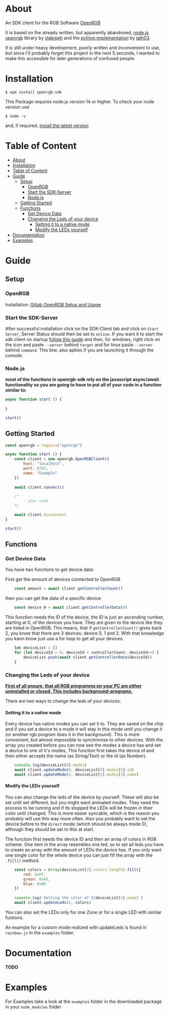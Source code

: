 # About

An SDK client for the RGB Software [OpenRGB](https://gitlab.com/CalcProgrammer1/OpenRGB/ "gitlab/CalcProgramer1/OpenRGB")

It is based on the already written, but apparently abandoned, [node.js openrgb](https://github.com/vlakreeh/openrgb "github/vlakreeh/openrgb") library by [vlakreeh](https://github.com/vlakreeh "vlakreeh") and the [python implementation](https://github.com/jath03/openrgb-python "github/jath03/openrgb-python") by [jath03](https://github.com/jath03 "jath03").

It is still under heavy development, poorly written and inconvenient to use, but since I'll probably forget this project in the next 5 seconds, I wanted to make this accessible for later generations of confused people.

# Installation

```
$ npm install openrgb-sdk
```

This Package requires node.js version 14 or higher. To check your node version use 

```
$ node -v
```

and, if required, [install the latest version](https://nodejs.org/en/download/)

# Table of Content
- [About](#about)
- [Installation](#installation)
- [Table of Content](#table-of-content)
- [Guide](#guide)
	- [Setup](#setup)
		- [OpenRGB](#openrgb)
		- [Start the SDK-Server](#start-the-sdk-server)
		- [Node.js](#nodejs)
	- [Getting Started](#getting-started)
	- [Functions](#functions)
		- [Get Device Data](#get-device-data)
		- [Changing the Leds of your device](#changing-the-leds-of-your-device)
			- [Setting it to a native mode](#setting-it-to-a-native-mode)
			- [Modify the LEDs yourself](#modify-the-leds-yourself)
- [Documentation](#documentation)
- [Examples](#examples)

# Guide

## Setup

### OpenRGB

Installation: [Gitlab OpenRGB Setup and Usage](https://gitlab.com/CalcProgrammer1/OpenRGB/-/wikis/OpenRGB-Windows-Setup-and-Usage)

### Start the SDK-Server

After successful installation click on the SDK-Client tab and click on `Start Server`, Server Status should then be set to `online`. If you want it to start the sdk client on startup [follow this guide](https://www.howtogeek.com/228467/how-to-make-a-program-run-at-startup-on-any-computer/) and then, for windows, right click on the icon and paste `--server` behind `target` and for linux paste `--server` behind `command`. This btw. also apllies if you are launching it through the console.

### Node.js

**most of the functions in openrgb-sdk rely on the javascript async/await functionality so you are going to have to put all of your code in a function similar to:**

```js
async function start () {
	
}

start()
```

## Getting Started

```js
const openrgb = require("openrgb")

async function start () {
	const client = new openrgb.OpenRGBClient({
		host: "localhost",
		port: 6742,
		name: "Example"
	})
	
	await client.connect()

	/*
		- your code -
	*/

	await client.disconnect
}

start()

```

## Functions

### Get Device Data

You have two functions to get device data:

First get the amount of devices connected to OpenRGB

```js
	const amount = await client.getControllerCount()
```

then you can get the data of a specific device:

```js
	const device_0 = await client.getControllerData(0)
```

This function needs the ID of the device, the ID is just an ascending number, starting at 0, of the devices you have. They are given to the device like they are listed in OpenRGB. This means, that if `getControllerCount()` gives back 2, you know that there are 3 devices: device 0, 1 and 2. With that knowledge you kann know just use a for loop to get all your devices.

```js
	let deviceList = []
	for (let deviceId = 0; deviceId < controllerCount; deviceId++) {
		deviceList.push(await client.getControllerData(deviceId))		
	}
```

### Changing the Leds of your device

**[First of all ensure, that all RGB programms on your PC are either uninstalled or closed. This includes background-programs.](https://gitlab.com/CalcProgrammer1/OpenRGB/-/wikis/OpenRGB-Windows-Setup-and-Usage#disable-other-rgb-applications)**

There are two ways to change the leds of your devices:

#### Setting it to a native mode

Every device has native modes you can set it to. They are saved on the chip and if you set a device to a mode it will stay in this mode until you change it (or another rgb program does it in the background). This is more convenient, but almost impossible to synchronise to other devices. With the array you created before you can now see the modes a device has and 
set a device to one of it's modes, This function first takes the device id and then either accepts the name (as String/Text) or the id (as Number).

```js
	console.log(deviceList[0].modes) 
	await client.updateMode(0, deviceList[0].modes[5].id)
	await client.updateMode(1, deviceList[1].modes[3].name)
```

#### Modify the LEDs yourself

You can also change the leds of the device by yourself. These will also be set until set different, but you might want animated modes. They need the process to be running and if its stopped the LEDs will be frozen in their color until changed. This is more easier syncable, which is the reason you probably will use this way more often. Also you probably want to set the device before to the `direct` mode (which should be always mode 0), although they should be set to this at start.

The function first needs the device ID and then an array of colors in RGB scheme. One item in the array resembles one led, so to set all leds you have to create an array with the amount of LEDs the device has. If you only want one single color for the whole device you can just fill the array with the `.fill()` method.

```js
	const colors = Array(deviceList[2].colors.length).fill({
		red: 0xFF,
		green: 0xA5,
		blue: 0x00
	})
	
	console.log(`Setting the color of ${deviceList[2].name}`)
	await client.updateLeds(2, colors)
```

You can also set the LEDs only for one Zone or for a single LED with simliar funtions.

An example for a custom mode realized with updateLeds is found in `rainbow.js` in the `examples` folder.

# Documentation

**TODO**

# Examples

For Examples take a look at the `examples` folder in the downloaded package in your `node_modules` folder
